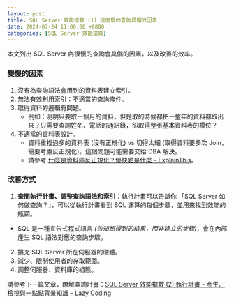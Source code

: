 ```yaml
---
layout: post
title: SQL Server 效能搶救 (1) 速度慢的查詢具備的因素
date: 2024-07-24 11:00:00 +0800
categories: [SQL Server 效能搶救]
--- 
```


本文列出 SQL Server 內很慢的查詢會具備的因素，以及改善的效率。

### 變慢的因素

1. 沒有為查詢語法會用到的資料表建立索引。
2. 無法有效利用索引：不適當的查詢條件。
3. 取得資料的邏輯有問題。
    - 例如：明明只要取一個月的資料，但是取的時候都把一整年的資料都取出來？只需要查詢姓名、電話的通訊錄，卻取得整張基本資料表的欄位？
4. 不適當的資料表設計。
    - 資料重複過多的資料表 (沒有正規化) vs 切得太細 (取得資料要多次 Join，需要考慮反正規化)。這個問題可能需要交給 DBA 解決。
    - 請參考 [什麼是資料庫反正規化？優缺點是什麼 - ExplainThis](https://www.explainthis.io/zh-hant/interview-guides/backend/database-denormalization)。

### 改善方式

1. **查閱執行計畫、調整查詢語法和索引**：執行計畫可以告訴你 「SQL Server 如何做查詢？」，可以從執行計畫看到 SQL 運算的每個步驟，並用來找到效能的瓶頸。
  - SQL 是一種宣告式程式語言 *(告知想得到的結果，而非建立的步驟)*，會在內部產生 SQL 語法對應的查詢步驟。
2. 擴充 SQL Server 所在伺服器的硬體。
3. 減少、限制使用者的存取範圍。
4. 調整伺服器、資料庫的組態。

請參考下一篇文章，瞭解查詢計畫：[SQL Server 效能搶救 (2) 執行計畫 - 產生、檢視與一點點背景知識 – Lazy Coding](/SQL_Server_Help_2_Generate_Plan/)